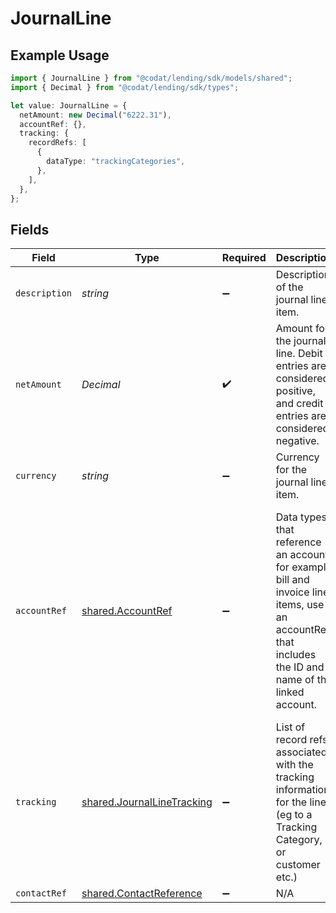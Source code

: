 # JournalLine

## Example Usage

```typescript
import { JournalLine } from "@codat/lending/sdk/models/shared";
import { Decimal } from "@codat/lending/sdk/types";

let value: JournalLine = {
  netAmount: new Decimal("6222.31"),
  accountRef: {},
  tracking: {
    recordRefs: [
      {
        dataType: "trackingCategories",
      },
    ],
  },
};
```

## Fields

| Field                                                                                                                                                 | Type                                                                                                                                                  | Required                                                                                                                                              | Description                                                                                                                                           | Example                                                                                                                                               |
| ----------------------------------------------------------------------------------------------------------------------------------------------------- | ----------------------------------------------------------------------------------------------------------------------------------------------------- | ----------------------------------------------------------------------------------------------------------------------------------------------------- | ----------------------------------------------------------------------------------------------------------------------------------------------------- | ----------------------------------------------------------------------------------------------------------------------------------------------------- |
| `description`                                                                                                                                         | *string*                                                                                                                                              | :heavy_minus_sign:                                                                                                                                    | Description of the journal line item.                                                                                                                 |                                                                                                                                                       |
| `netAmount`                                                                                                                                           | *Decimal*                                                                                                                                             | :heavy_check_mark:                                                                                                                                    | Amount for the journal line. Debit entries are considered positive, and credit entries are considered negative.                                       |                                                                                                                                                       |
| `currency`                                                                                                                                            | *string*                                                                                                                                              | :heavy_minus_sign:                                                                                                                                    | Currency for the journal line item.                                                                                                                   |                                                                                                                                                       |
| `accountRef`                                                                                                                                          | [shared.AccountRef](../../../sdk/models/shared/accountref.md)                                                                                         | :heavy_minus_sign:                                                                                                                                    | Data types that reference an account, for example bill and invoice line items, use an accountRef that includes the ID and name of the linked account. | {<br/>"Example": {<br/>"value": {<br/>"accountRef": {<br/>"id": "4f78a6b0-e9bb-40f2-82fd-f3a2daa1fd0a",<br/>"name": "Business Current Account"<br/>}<br/>}<br/>}<br/>} |
| `tracking`                                                                                                                                            | [shared.JournalLineTracking](../../../sdk/models/shared/journallinetracking.md)                                                                       | :heavy_minus_sign:                                                                                                                                    | List of record refs associated with the tracking information for the line (eg to a Tracking Category, or customer etc.)                               |                                                                                                                                                       |
| `contactRef`                                                                                                                                          | [shared.ContactReference](../../../sdk/models/shared/contactreference.md)                                                                             | :heavy_minus_sign:                                                                                                                                    | N/A                                                                                                                                                   |                                                                                                                                                       |